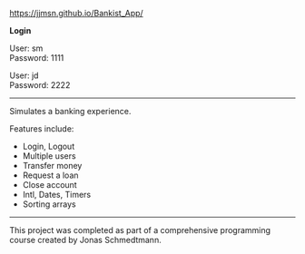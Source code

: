 https://jjmsn.github.io/Bankist_App/

<b>Login</b>

User: sm <br/>
Password: 1111

User: jd <br/>
Password: 2222

---

Simulates a banking experience.

Features include:
* Login, Logout
* Multiple users
* Transfer money
* Request a loan
* Close account
* Intl, Dates, Timers
* Sorting arrays

---

This project was completed as part of a comprehensive programming course created by Jonas Schmedtmann. 
